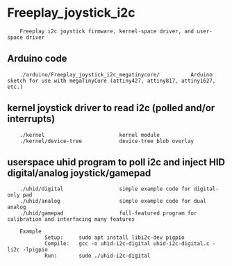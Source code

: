 # Freeplay_joystick_i2c
        Freeplay i2c joystick firmware, kernel-space driver, and user-space driver        

## Arduino code
        ./arduino/Freeplay_joystick_i2c_megatinycore/          Arduino sketch for use with megaTinyCore (attiny427, attiny817, attiny1627, etc.)

## kernel joystick driver to read i2c (polled and/or interrupts)
        ./kernel                        kernel module
        ./kernel/device-tree            device-tree blob overlay

## userspace uhid program to poll i2c and inject HID digital/analog joystick/gamepad
        ./uhid/digital                  simple example code for digital-only pad
        ./uhid/analog                   simple example code for dual analog 
        ./uhid/gamepad                  full-featured program for calibration and interfacing many features
        
        Example
                Setup:     sudo apt install libi2c-dev pigpio
                Compile:   gcc -o uhid-i2c-digital uhid-i2c-digital.c -li2c -lpigpio
                Run:       sudo ./uhid-i2c-digital 
